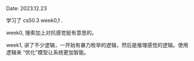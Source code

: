 Date: 2023.12.23

学习了 cs50.3 week0,1 .

week0, 搜索加上对抗感觉挺有意思的。

week1, 讲了不少逻辑，一开始有暴力枚举的逻辑，然后是推理感觉的逻辑。使用逻辑来 “优化”模型让系统更加智能。

